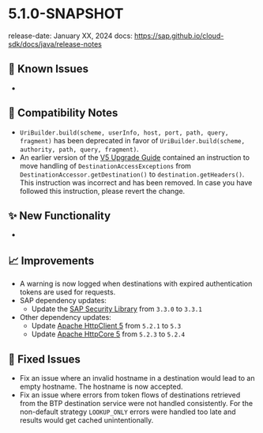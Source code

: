 # 5.1.0-SNAPSHOT

release-date: January XX, 2024
docs: https://sap.github.io/cloud-sdk/docs/java/release-notes

## 🚧 Known Issues

-


## 🔧 Compatibility Notes

- `UriBuilder.build(scheme, userInfo, host, port, path, query, fragment)` has been deprecated in favor of
 `UriBuilder.build(scheme, authority, path, query, fragment)`.
- An earlier version of the [V5 Upgrade Guide](https://sap.github.io/cloud-sdk/docs/java/guides/5.0-upgrade-steps) contained an instruction to move handling of `DestinationAccessExceptions` from `DestinationAccessor.getDestination()` to `destination.getHeaders()`.
  This instruction was incorrect and has been removed.
  In case you have followed this instruction, please revert the change.

## ✨ New Functionality

-


## 📈 Improvements

- A warning is now logged when destinations with expired authentication tokens are used for requests.
- SAP dependency updates:
  - Update the [SAP Security Library](https://github.com/SAP/cloud-security-services-integration-library) from `3.3.0` to `3.3.1`
- Other dependency updates:
  - Update [Apache HttpClient 5](https://search.maven.org/artifact/org.apache.httpcomponents.client5/httpclient5) from `5.2.1` to `5.3`
  - Update [Apache HttpCore 5](https://search.maven.org/search?q=a:httpcore5) from `5.2.3` to `5.2.4`

## 🐛 Fixed Issues

- Fix an issue where an invalid hostname in a destination would lead to an empty hostname. The hostname is now accepted.
- Fix an issue where errors from token flows of destinations retrieved from the BTP destination service were not handled consistently.
  For the non-default strategy `LOOKUP_ONLY` errors were handled too late and results would get cached unintentionally.
  


